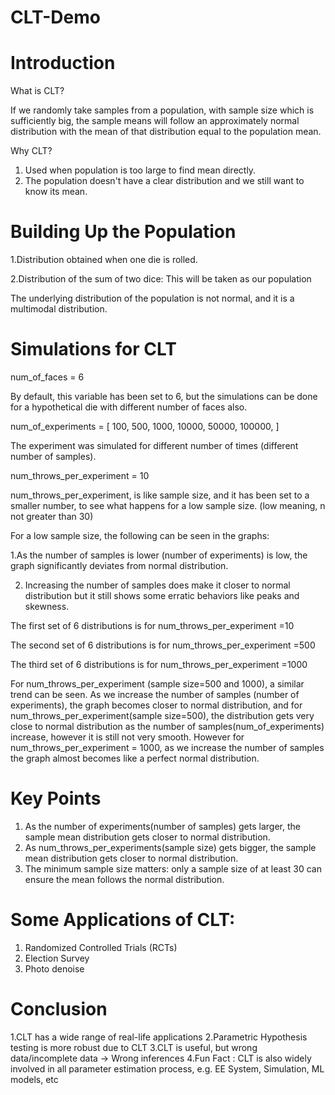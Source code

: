 # CLT-Demo

# Introduction

What is CLT?

If we randomly take samples from a population, with sample size which is sufficiently big, the sample means will follow an 
approximately normal distribution with the mean of that distribution equal to the population mean.

 Why CLT?

1. Used when population is too large to find mean directly.
2. The population doesn't have a clear distribution and we still want to know its mean.


# Building Up the Population

1.Distribution obtained when one die is rolled.

2.Distribution of the sum of two dice: This will be taken as our population

The underlying distribution of the population is not normal, and it is a multimodal distribution.


# Simulations for CLT

num_of_faces = 6  

By default, this variable has been set to 6, but the simulations can be done for a hypothetical die with different number of faces also.

num_of_experiments = [
    100,
    500,
    1000,
    10000,
    50000,
    100000,
]  

The experiment was simulated for different number of times (different number of samples).


num_throws_per_experiment = 10

num_throws_per_experiment, is like sample size, and it has been set to a smaller number, to see what happens for a low sample size. 
(low meaning, n not greater than 30)

For a low sample size, the following can be seen in the graphs:

1.As the number of samples is lower (number of experiments) is low, the graph significantly deviates from normal distribution.

2. Increasing the number of samples does make it closer to normal distribution but it still shows some erratic behaviors like peaks and skewness.

The first set of 6 distributions is for num_throws_per_experiment =10

The second set of 6 distributions is for num_throws_per_experiment =500

The third set of 6 distributions is for num_throws_per_experiment =1000

For num_throws_per_experiment (sample size=500 and 1000), a similar trend can be seen. As we increase the number of samples (number of experiments), 
the graph becomes closer to normal distribution, and for num_throws_per_experiment(sample size=500),
the distribution gets very close to normal distribution as the number of samples(num_of_experiments) increase, however it is still not very smooth. 
However for num_throws_per_experiment = 1000,  as we increase the number of samples the graph almost becomes like a perfect normal distribution.

# Key Points

1. As the number of experiments(number of samples) gets larger, the sample mean distribution gets closer to normal distribution.
2. As num_throws_per_experiments(sample size) gets bigger, the sample mean distribution gets closer to normal distribution.
3. The minimum sample size matters: only a sample size of at least 30 can ensure the mean follows the normal distribution.


# Some Applications of CLT:

1. Randomized Controlled Trials (RCTs)
2. Election Survey
3. Photo denoise

# Conclusion

1.CLT has a wide range of real-life applications 
2.Parametric Hypothesis testing is more robust due to CLT
3.CLT is useful, but wrong data/incomplete data -> Wrong inferences
4.Fun Fact : CLT is also widely involved in all parameter estimation process, e.g. EE System, Simulation, ML models, etc























